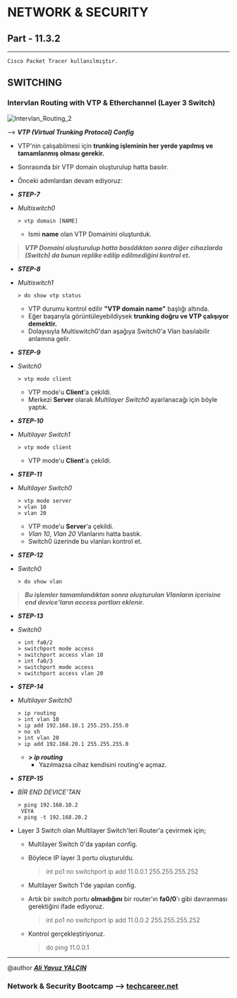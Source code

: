 # NETWORK & SECURITY

## Part - 11.3.2
----

	Cisco Packet Tracer kullanılmıştır.

## SWITCHING

### Intervlan Routing with VTP & Etherchannel (Layer 3 Switch)

![Intervlan_Routing_2](https://user-images.githubusercontent.com/63460173/185140666-13ceb0ee-aae0-46a6-a62d-951f94d3257f.png)

--> ***VTP (Virtual Trunking Protocol) Config***

*	VTP'nin çalışabilmesi için **trunking işleminin her yerde yapılmış ve tamamlanmış olması gerekir.**
*	Sonrasında bir VTP domain oluşturulup hatta basılır.
*	Önceki adımlardan devam ediyoruz:

*	***STEP-7***
*	*Multiswitch0*

		> vtp domain [NAME]	

	*	Ismi **name** olan VTP Domainini oluşturduk.

> ***VTP Domaini oluşturulup hatta basıldıktan sonra diğer cihazlarda (Switch) da bunun replike edilip edilmediğini kontrol et.***

*	***STEP-8***
*	*Multiswitch1*

		> do show vtp status

	*	VTP durumu kontrol edilir **"VTP domain name"** başlığı altında.
	*	Eğer başarıyla görüntüleyebildiysek **trunking doğru ve VTP çalışıyor demektir.**
	*	Dolayısıyla Multiswitch0'dan aşağıya Switch0'a Vlan basılabilir anlamına gelir.



*	***STEP-9***
*	*Switch0*

		> vtp mode client

	*	VTP mode'u **Client**'a çekildi.
	*	Merkezi **Server** olarak *Multilayer Switch0* ayarlanacağı için böyle yaptık.

*	***STEP-10***
*	*Multilayer Switch1*

		> vtp mode client

	*	VTP mode'u **Client**'a çekildi.

*	***STEP-11***
*	*Multilayer Switch0*

		> vtp mode server
		> vlan 10
		> vlan 20

	*	VTP mode'u **Server**'a çekildi.
	*	*Vlan 10*, *Vlan 20* Vlanlarını hatta bastık. 
	*	Switch0 üzerinde bu vlanları kontrol et.

*	***STEP-12***
*	*Switch0*

		> do show vlan

> ***Bu işlemler tamamlandıktan sonra oluşturulan Vlanların içerisine end device'ların access portları eklenir.***

*	***STEP-13***
*	*Switch0*

		> int fa0/2
		> switchport mode access
		> switchport access vlan 10
		> int fa0/3
		> switchport mode access
		> switchport access vlan 20

*	***STEP-14***
*	*Multilayer Switch0*

		> ip routing
		> int vlan 10
		> ip add 192.168.10.1 255.255.255.0
		> no sh
		> int vlan 20
		> ip add 192.168.20.1 255.255.255.0
		
	*	***> ip routing***
		*	Yazılmazsa cihaz kendisini routing'e açmaz.

*	***STEP-15***
*	*BİR END DEVICE'TAN*

		> ping 192.168.10.2
		 VEYA
		> ping -t 192.168.20.2

*	Layer 3 Switch olan Multilayer Switch'leri Router'a çevirmek için;

	*	Multilayer Switch 0'da yapılan config.
	*	Böylece IP layer 3 portu oluşturuldu.

		> int po1
		> no switchport
		> ip add 11.0.0.1 255.255.255.252

	*	Multilayer Switch 1'de yapılan config.
	*	Artık bir *switch portu* **olmadığını** bir router'ın **fa0/0**'ı gibi davranması gerektiğini ifade ediyoruz.

		> int po1
		> no switchport
		> ip add 11.0.0.2 255.255.255.252

	*	Kontrol gerçekleştiriyoruz.

		> do ping 11.0.0.1


---

@author ***[Ali Yavuz YALÇIN](https://www.linkedin.com/in/ali-yavuz-yalcin/)***

### Network & Security Bootcamp --> [techcareer.net](https://www.techcareer.net/en)